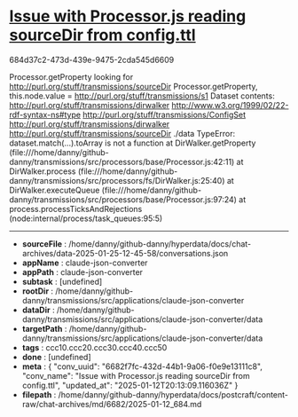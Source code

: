 # [Issue with Processor.js reading sourceDir from config.ttl](https://claude.ai/chat/6682f7fc-432d-44b1-9a06-f0e9e13111c8)

684d37c2-473d-439e-9475-2cda545d6609

Processor.getProperty looking for http://purl.org/stuff/transmissions/sourceDir
Processor.getProperty, this.node.value = http://purl.org/stuff/transmissions/s1
Dataset contents:
http://purl.org/stuff/transmissions/dirwalker http://www.w3.org/1999/02/22-rdf-syntax-ns#type http://purl.org/stuff/transmissions/ConfigSet
http://purl.org/stuff/transmissions/dirwalker http://purl.org/stuff/transmissions/sourceDir ./data
TypeError: dataset.match(...).toArray is not a function
    at DirWalker.getProperty (file:///home/danny/github-danny/transmissions/src/processors/base/Processor.js:42:11)
    at DirWalker.process (file:///home/danny/github-danny/transmissions/src/processors/fs/DirWalker.js:25:40)
    at DirWalker.executeQueue (file:///home/danny/github-danny/transmissions/src/processors/base/Processor.js:97:24)
    at process.processTicksAndRejections (node:internal/process/task_queues:95:5)

---

* **sourceFile** : /home/danny/github-danny/hyperdata/docs/chat-archives/data-2025-01-25-12-45-58/conversations.json
* **appName** : claude-json-converter
* **appPath** : claude-json-converter
* **subtask** : [undefined]
* **rootDir** : /home/danny/github-danny/transmissions/src/applications/claude-json-converter
* **dataDir** : /home/danny/github-danny/transmissions/src/applications/claude-json-converter/data
* **targetPath** : /home/danny/github-danny/transmissions/src/applications/claude-json-converter/data
* **tags** : ccc10.ccc20.ccc30.ccc40.ccc50
* **done** : [undefined]
* **meta** : {
  "conv_uuid": "6682f7fc-432d-44b1-9a06-f0e9e13111c8",
  "conv_name": "Issue with Processor.js reading sourceDir from config.ttl",
  "updated_at": "2025-01-12T20:13:09.116036Z"
}
* **filepath** : /home/danny/github-danny/hyperdata/docs/postcraft/content-raw/chat-archives/md/6682/2025-01-12_684.md